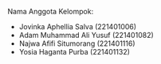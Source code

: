 Nama Anggota Kelompok:

- Jovinka Aphellia Salva (221401006)
- Adam Muhammad Ali Yusuf (221401082)
- Najwa Afifi Situmorang (221401116)
- Yosia Haganta Purba (221401132)
